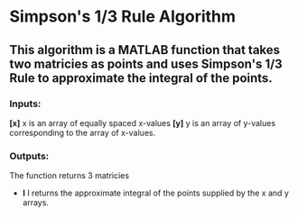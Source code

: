 # Simpson's 1/3 Rule Algorithm
## This algorithm is a **MATLAB** function that takes two matricies as points and uses Simpson's 1/3 Rule to approximate the integral of the points.
### Inputs:
**[x]** x is an array of equally spaced x-values
**[y]** y is an array of y-values corresponding to the array of x-values.
### Outputs:
The function returns 3 matricies
* **I** I returns the approximate integral of the points supplied by the x and y arrays.

